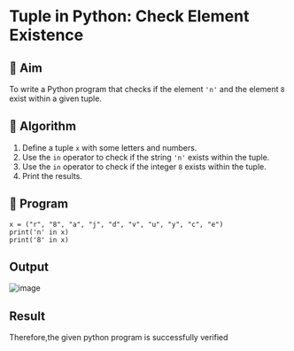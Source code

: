 # Tuple in Python: Check Element Existence

## 🎯 Aim
To write a Python program that checks if the element `'n'` and the element `8` exist within a given tuple.

## 🧠 Algorithm
1. Define a tuple `x` with some letters and numbers.
2. Use the `in` operator to check if the string `'n'` exists within the tuple.
3. Use the `in` operator to check if the integer `8` exists within the tuple.
4. Print the results.

## 🧾 Program

```
x = ("r", "8", "a", "j", "d", "v", "u", "y", "c", "e")
print('n' in x)
print('8' in x)
```

## Output

![image](https://github.com/user-attachments/assets/b6c3b349-cfe8-4de6-90fe-cc749d284eeb)

## Result

Therefore,the given python program is successfully verified
